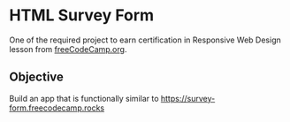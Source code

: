 # HTML Survey Form
One of the required project to earn certification in Responsive Web Design lesson from [freeCodeCamp.org](https://www.freecodecamp.org/learn/2022/responsive-web-design/build-a-survey-form-project/build-a-survey-form).
## Objective
Build an app that is functionally similar to https://survey-form.freecodecamp.rocks
